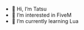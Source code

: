 - 👋 Hi, I’m Tatsu
- 👀 I’m interested in FiveM
- 🌱 I’m currently learning Lua

<!---
Tatsu1111/Tatsu1111 is a ✨ special ✨ repository because its `README.md` (this file) appears on your GitHub profile.
You can click the Preview link to take a look at your changes.
--->
